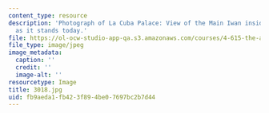 ```yaml
---
content_type: resource
description: 'Photograph of La Cuba Palace: View of the Main Iwan inside the Palace
  as it stands today.'
file: https://ol-ocw-studio-app-qa.s3.amazonaws.com/courses/4-615-the-architecture-of-cairo-spring-2002/fb9aeda1fb423f894be07697bc2b7d44_3018.jpg
file_type: image/jpeg
image_metadata:
  caption: ''
  credit: ''
  image-alt: ''
resourcetype: Image
title: 3018.jpg
uid: fb9aeda1-fb42-3f89-4be0-7697bc2b7d44
---
```

